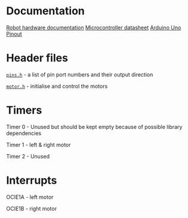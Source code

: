 # Documentation

[Robot hardware documentation](https://fs.keyestudio.com/KS0470)
[Microcontroller datasheet](https://ww1.microchip.com/downloads/en/DeviceDoc/Atmel-7810-Automotive-Microcontrollers-ATmega328P_Datasheet.pdf)
[Arduino Uno Pinout](https://images.prismic.io/circuito/8e3a980f0f964cc539b4cbbba2654bb660db6f52_arduino-uno-pinout-diagram.png)

# Header files

[`pins.h`](include/pins.h) - a list of pin port numbers and their output direction

[`motor.h`](include/motor.h) - initialise and control the motors

# Timers

Timer 0 - Unused but should be kept empty because of possible library dependencies

Timer 1 - left & right motor

Timer 2 - Unused

# Interrupts

OCIE1A - left motor

OCIE1B - right motor